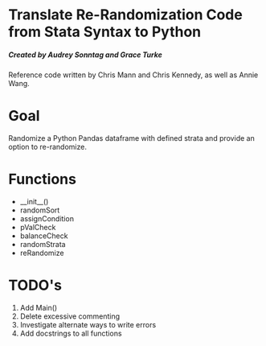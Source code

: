 # Translate Re-Randomization Code from Stata Syntax to Python
##### Created by Audrey Sonntag and Grace Turke
Reference code written by Chris Mann and Chris Kennedy, as well as Annie Wang.

# Goal
Randomize a Python Pandas dataframe with defined strata and provide an option to re-randomize.

# Functions
* \_\_init\_\_()
* randomSort
* assignCondition
* pValCheck
* balanceCheck
* randomStrata
* reRandomize

# TODO's
1. Add Main()
2. Delete excessive commenting
3. Investigate alternate ways to write errors
4. Add docstrings to all functions
